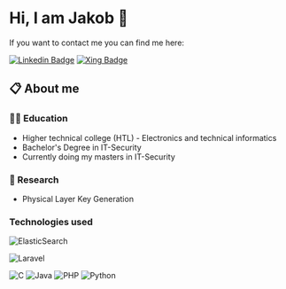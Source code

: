 # Hi, I am Jakob 👋
If you want to contact me you can find me here:

[![Linkedin Badge](https://img.shields.io/badge/LinkedIn-0077B5?style=for-the-badge&logo=linkedin&logoColor=white)](https://www.linkedin.com/in/jakob-heigl-auer-66354b1b5/)
[![Xing Badge](https://img.shields.io/badge/xing-%23006567.svg?style=for-the-badge&logo=xing&logoColor=white)](https://www.xing.com/profile/Jakob_HeiglAuer/cv)
## 📋 About me
### 👨‍🎓 Education
* Higher technical college (HTL) - Electronics and technical informatics
* Bachelor's Degree in IT-Security
* Currently doing my masters in IT-Security
### 🧪 Research
* Physical Layer Key Generation

### Technologies used
![ElasticSearch](https://img.shields.io/badge/-ElasticSearch-005571?style=for-the-badge&logo=elasticsearch)

![Laravel](https://img.shields.io/badge/laravel-%23FF2D20.svg?style=for-the-badge&logo=laravel&logoColor=white)

![C](https://img.shields.io/badge/c-%2300599C.svg?style=for-the-badge&logo=c&logoColor=white)
![Java](https://img.shields.io/badge/java-%23ED8B00.svg?style=for-the-badge&logo=java&logoColor=white)
![PHP](https://img.shields.io/badge/php-%23777BB4.svg?style=for-the-badge&logo=php&logoColor=white)
![Python](https://img.shields.io/badge/python-3670A0?style=for-the-badge&logo=python&logoColor=ffdd54)
